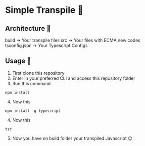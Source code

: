 # Simple Transpile :moyai:

## Architecture :house_with_garden:

build -> Your transpile files
src -> Your files with ECMA new codes
tsconfig.json -> Your Typescript Configs

## Usage :star2:

1. First clone this repository
2. Enter in your preferred CLI and access this repository folder
3. Run this command
```
npm install
```
4. Now this
```
npm install -g typescript
```
4. Now this
```
tsc
```
5. Now you have on build folder your transpiled Javascript :relieved:
